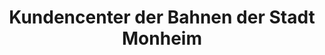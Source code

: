---
title: "Kundencenter der Bahnen der Stadt Monheim"
url: /monheim-am-rhein/kundencenter-der-bahnen-der-stadt-monheim/
shop: Tickets
---
